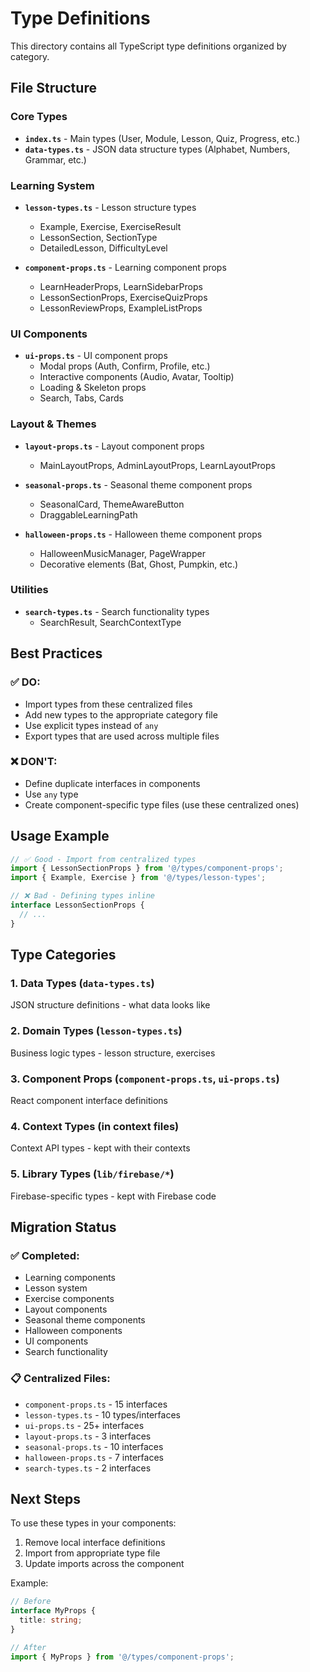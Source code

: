 # Type Definitions

This directory contains all TypeScript type definitions organized by category.

## File Structure

### Core Types
- **`index.ts`** - Main types (User, Module, Lesson, Quiz, Progress, etc.)
- **`data-types.ts`** - JSON data structure types (Alphabet, Numbers, Grammar, etc.)

### Learning System
- **`lesson-types.ts`** - Lesson structure types
  - Example, Exercise, ExerciseResult
  - LessonSection, SectionType
  - DetailedLesson, DifficultyLevel

- **`component-props.ts`** - Learning component props
  - LearnHeaderProps, LearnSidebarProps
  - LessonSectionProps, ExerciseQuizProps
  - LessonReviewProps, ExampleListProps

### UI Components
- **`ui-props.ts`** - UI component props
  - Modal props (Auth, Confirm, Profile, etc.)
  - Interactive components (Audio, Avatar, Tooltip)
  - Loading & Skeleton props
  - Search, Tabs, Cards

### Layout & Themes
- **`layout-props.ts`** - Layout component props
  - MainLayoutProps, AdminLayoutProps, LearnLayoutProps

- **`seasonal-props.ts`** - Seasonal theme component props
  - SeasonalCard, ThemeAwareButton
  - DraggableLearningPath

- **`halloween-props.ts`** - Halloween theme component props
  - HalloweenMusicManager, PageWrapper
  - Decorative elements (Bat, Ghost, Pumpkin, etc.)

### Utilities
- **`search-types.ts`** - Search functionality types
  - SearchResult, SearchContextType

## Best Practices

### ✅ DO:
- Import types from these centralized files
- Add new types to the appropriate category file
- Use explicit types instead of `any`
- Export types that are used across multiple files

### ❌ DON'T:
- Define duplicate interfaces in components
- Use `any` type
- Create component-specific type files (use these centralized ones)

## Usage Example

```typescript
// ✅ Good - Import from centralized types
import { LessonSectionProps } from '@/types/component-props';
import { Example, Exercise } from '@/types/lesson-types';

// ❌ Bad - Defining types inline
interface LessonSectionProps {
  // ...
}
```

## Type Categories

### 1. **Data Types** (`data-types.ts`)
JSON structure definitions - what data looks like

### 2. **Domain Types** (`lesson-types.ts`)
Business logic types - lesson structure, exercises

### 3. **Component Props** (`component-props.ts`, `ui-props.ts`)
React component interface definitions

### 4. **Context Types** (in context files)
Context API types - kept with their contexts

### 5. **Library Types** (`lib/firebase/*`)
Firebase-specific types - kept with Firebase code

## Migration Status

### ✅ Completed:
- Learning components
- Lesson system
- Exercise components
- Layout components
- Seasonal theme components
- Halloween components
- UI components
- Search functionality

### 📋 Centralized Files:
- `component-props.ts` - 15 interfaces
- `lesson-types.ts` - 10 types/interfaces
- `ui-props.ts` - 25+ interfaces
- `layout-props.ts` - 3 interfaces
- `seasonal-props.ts` - 10 interfaces
- `halloween-props.ts` - 7 interfaces
- `search-types.ts` - 2 interfaces

## Next Steps

To use these types in your components:
1. Remove local interface definitions
2. Import from appropriate type file
3. Update imports across the component

Example:
```typescript
// Before
interface MyProps {
  title: string;
}

// After
import { MyProps } from '@/types/component-props';
```

